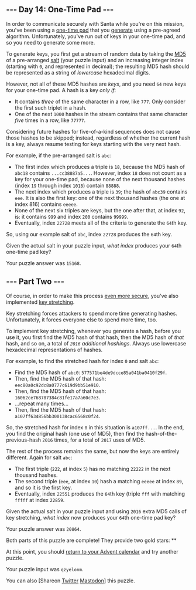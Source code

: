 
## --- Day 14: One-Time Pad ---

In order to communicate securely with Santa while you're on this mission, you've been using a [one-time pad](https://en.wikipedia.org/wiki/One-time_pad) that you [generate](https://en.wikipedia.org/wiki/Security_through_obscurity) using a pre-agreed algorithm. Unfortunately, you've run out of keys in your one-time pad, and so you need to generate some more.


To generate keys, you first get a stream of random data by taking the [MD5](https://en.wikipedia.org/wiki/MD5) of a pre-arranged [salt](https://en.wikipedia.org/wiki/Salt_(cryptography)) (your puzzle input) and an increasing integer index (starting with `0`, and represented in decimal); the resulting MD5 hash should be represented as a string of *lowercase* hexadecimal digits.


However, not all of these MD5 hashes are *keys*, and you need `64` new keys for your one-time pad. A hash is a key *only if*:


* It contains *three* of the same character in a row, like `777`. Only consider the first such triplet in a hash.
* One of the next `1000` hashes in the stream contains that same character *five* times in a row, like `77777`.


Considering future hashes for five-of-a-kind sequences does not cause those hashes to be skipped; instead, regardless of whether the current hash is a key, always resume testing for keys starting with the very next hash.


For example, if the pre-arranged salt is `abc`:


* The first index which produces a triple is `18`, because the MD5 hash of `abc18` contains `...cc38887a5...`. However, index `18` does not count as a key for your one-time pad, because none of the next thousand hashes (index `19` through index `1018`) contain `88888`.
* The next index which produces a triple is `39`; the hash of `abc39` contains `eee`. It is also the first key: one of the next thousand hashes (the one at index 816) contains `eeeee`.
* None of the next six triples are keys, but the one after that, at index `92`, is: it contains `999` and index `200` contains `99999`.
* Eventually, index `22728` meets all of the criteria to generate the `64`th key.


So, using our example salt of `abc`, index `22728` produces the `64`th key.


Given the actual salt in your puzzle input, *what index* produces your `64`th one-time pad key?



Your puzzle answer was `15168`.

## --- Part Two ---

Of course, in order to make this process [even more secure](https://en.wikipedia.org/wiki/MD5#Security), you've also implemented [key stretching](https://en.wikipedia.org/wiki/Key_stretching).


Key stretching forces attackers to spend more time generating hashes. Unfortunately, it forces everyone else to spend more time, too.


To implement key stretching, whenever you generate a hash, before you use it, you first find the MD5 hash of that hash, then the MD5 hash of *that* hash, and so on, a total of *`2016` additional hashings*. Always use lowercase hexadecimal representations of hashes.


For example, to find the stretched hash for index `0` and salt `abc`:


* Find the MD5 hash of `abc0`: `577571be4de9dcce85a041ba0410f29f`.
* Then, find the MD5 hash of that hash: `eec80a0c92dc8a0777c619d9bb51e910`.
* Then, find the MD5 hash of that hash: `16062ce768787384c81fe17a7a60c7e3`.
* ...repeat many times...
* Then, find the MD5 hash of that hash: `a107ff634856bb300138cac6568c0f24`.


So, the stretched hash for index `0` in this situation is `a107ff...`. In the end, you find the original hash (one use of MD5), then find the hash-of-the-previous-hash `2016` times, for a total of `2017` uses of MD5.


The rest of the process remains the same, but now the keys are entirely different. Again for salt `abc`:


* The first triple (`222`, at index `5`) has no matching `22222` in the next thousand hashes.
* The second triple (`eee`, at index `10`) hash a matching `eeeee` at index `89`, and so it is the first key.
* Eventually, index `22551` produces the `64`th key (triple `fff` with matching `fffff` at index `22859`.


Given the actual salt in your puzzle input and using `2016` extra MD5 calls of key stretching, *what index* now produces your `64`th one-time pad key?



Your puzzle answer was `20864`.

Both parts of this puzzle are complete! They provide two gold stars: \*\*


At this point, you should [return to your Advent calendar](/2016) and try another puzzle.


Your puzzle input was `qzyelonm`.


You can also [Shareon
 [Twitter](https://twitter.com/intent/tweet?text=I%27ve+completed+%22One%2DTime+Pad%22+%2D+Day+14+%2D+Advent+of+Code+2016&url=https%3A%2F%2Fadventofcode%2Ecom%2F2016%2Fday%2F14&related=ericwastl&hashtags=AdventOfCode)
[Mastodon](javascript:void(0);)] this puzzle.


